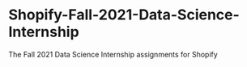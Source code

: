 # Shopify-Fall-2021-Data-Science-Internship
The Fall 2021 Data Science Internship assignments for Shopify
